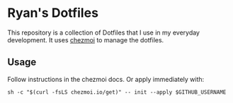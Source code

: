 # Ryan's Dotfiles

This repository is a collection of Dotfiles that I use in my everyday development.
It uses [chezmoi](https://www.chezmoi.io/) to manage the dotfiles.

## Usage

Follow instructions in the chezmoi docs.
Or apply immediately with:

```
sh -c "$(curl -fsLS chezmoi.io/get)" -- init --apply $GITHUB_USERNAME
```
